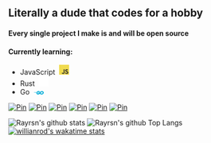 ## Literally a dude that codes for a hobby
#### Every single project I make is and will be open source

#### Currently learning:
* JavaScript&nbsp; <img src=https://github.com/Rayrsn/Rayrsn/raw/main/img/js.png width=20>
* Rust&nbsp; <img src=https://github.com/Rayrsn/Rayrsn/raw/main/img/rust.png width=20>
* Go&nbsp; <img src=https://github.com/Rayrsn/Rayrsn/raw/main/img/go.png width=20>

[![Pin](https://github-readme-stats.vercel.app/api/pin/?username=Rayrsn&repo=Discord-Custom-RPC&show_owner=true&theme=synthwave)](https://github.com/Rayrsn/Discord-Custom-RPC)
[![Pin](https://github-readme-stats.vercel.app/api/pin/?username=Rayrsn&repo=Dank-Memer-Auto-Typer&show_owner=true&theme=synthwave)](https://github.com/Rayrsn/Dank-Memer-Auto-Typer)
[![Pin](https://github-readme-stats.vercel.app/api/pin/?username=Rayrsn&repo=Spotify-Ad-Killer&show_owner=true&theme=synthwave)](https://github.com/Rayrsn/Spotify-Ad-Killer)
[![Pin](https://github-readme-stats.vercel.app/api/pin/?username=Rayrsn&repo=Minecraft-Auto-Mod-Downloader&show_owner=true&theme=synthwave)](https://github.com/Rayrsn/Minecraft-Auto-Mod-Downloader)
[![Pin](https://github-readme-stats.vercel.app/api/pin/?username=Rayrsn&repo=Discord-RPC-cli&show_owner=true&theme=synthwave)](https://github.com/Rayrsn/Discord-RPC-cli)
[![Pin](https://github-readme-stats.vercel.app/api/pin/?username=Rayrsn&repo=mcmodloader&show_owner=true&theme=synthwave)](https://github.com/Rayrsn/mcmodloader)
<br>

![Rayrsn's github stats](https://github-readme-stats.vercel.app/api?username=Rayrsn&theme=synthwave)
![Rayrsn's github Top Langs](https://github-readme-stats.vercel.app/api/top-langs/?username=Rayrsn&langs_count=10&exclude_repo=dotfiles&theme=synthwave)
[![willianrod's wakatime stats](https://github-readme-stats.vercel.app/api/wakatime?username=Rayr&theme=synthwave)](https://wakatime.com/@Rayr)
